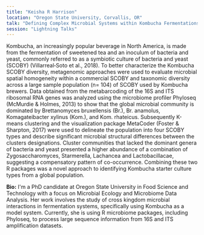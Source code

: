 ```yaml
---
title: "Keisha R Harrison"
location: "Oregon State University, Corvallis, OR"
talk: "Defining Complex Microbial Systems within Kombucha Fermentations Using METACODER and PYHLOSEQ Libraries"
session: "Lightning Talks"
---
```


Kombucha, an increasingly popular beverage in North America, is made from the fermentation of sweetened tea and an inoculum of bacteria and yeast, commonly referred to as a symbiotic culture of bacteria and yeast (SCOBY) (Villarreal‐Soto et al., 2018). To better characterize the Kombucha SCOBY diversity, metagenomic approaches were used to evaluate microbial spatial homogeneity within a commercial SCOBY and taxonomic diversity across a large sample population (n= 104) of SCOBY used by Kombucha brewers. Data obtained from the metabarcoding of the 16S and ITS ribosomal RNA genes was analyzed using the microbiome profiler Phyloseq (McMurdie & Holmes, 2013) to show that the global microbial community is dominated by Brettanomyces bruxellensis (Br.), Br. anamolus, Komagateibacter xylinus (Kom.), and Kom. rhateicus. Subsequently K-means clustering and the visualization package MetaCoder (Foster & Sharpton, 2017) were used to delineate the population into four SCOBY types and describe significant microbial structural differences between the clusters designations. Cluster communities that lacked the dominant genera of bacteria and yeast presented a higher abundance of a combination of Zygosaccharomyces, Starmerella, Lachancea and Lactobacillacae, suggesting a compensatory pattern of co-occurrence. Combining these two R packages was a novel approach to identifying Kombucha starter culture types from a global population. 

__Bio:__ I'm a PhD candidate at Oregon State University in Food Science and Technology with a focus on Microbial Ecology and Microbiome Data Analysis. Her work involves the study of cross kingdom microbial interactions in fermentation systems, specifically using Kombucha as a model system.  Currently, she is using R microbiome packages, including Phyloseq, to process large sequence information from 16S and ITS amplification datasets.  